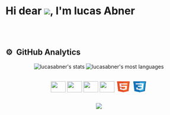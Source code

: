 <h1 align="left">Hi dear <img src="https://raw.githubusercontent.com/kaueMarques/kaueMarques/master/hi.gif" width="30px">, I'm lucas Abner</h1>
<!-- <p align="left"> <img src="https://komarev.com/ghpvc/?username=lucasabner&color=yellow" alt="Profile views" /> </p> -->

<!--
**lucasabner/lucasabner** is a ✨ _special_ ✨ repository because its `README.md` (this file) appears on your GitHub profile.

Here are some ideas to get you started:

- 🔭 I’m currently working on ...
- 🌱 I’m currently learning ...
- 👯 I’m looking to collaborate on ...
- 🤔 I’m looking for help with ...
- 💬 Ask me about ...
- 📫 How to reach me: ...
- 😄 Pronouns: ...
- ⚡ Fun fact: ...
-->
<!-- 
<div align="center">
  <a href="https://github.com/lucasabner">
  <img height="250em" src="https://github-readme-stats.vercel.app/api?username=lucasabner&show_icons=true&theme=merko&bg_color=30,141E30,243B55&title_color=fff&text_color=fff&icon_color=fff&include_all_commits=true&count_private=true"/>
  <img height="250em" src="https://github-readme-stats.vercel.app/api/top-langs/?username=lucasabner&langs_count=7&theme=merko&bg_color=30,141E30,243B55&title_color=fff&text_color=fff"/>
</div> -->

<br><br>

## ⚙️ &nbsp;GitHub Analytics

<p align="center">
<img width="530em" src="https://github-readme-stats.vercel.app/api?username=lucasabner&show_icons=true&theme=vision-friendly-dark" alt="lucasabner's stats"/>
<img width="530em" src="https://github-readme-stats.vercel.app/api/top-langs/?username=lucasabner&layout=compact&theme=vision-friendly-dark" alt="lucasabner's most languages"/>
</p>


<div align="center" style="display: inline_block"><br>
 
  <img align="center"  height="30" width="40" src="https://cdn.jsdelivr.net/gh/devicons/devicon/icons/javascript/javascript-plain.svg">
  <img align="center"  height="30" width="40" src="https://cdn.jsdelivr.net/gh/devicons/devicon/icons/spring/spring-original.svg">
  <img align="center"  height="30" width="40" src="https://cdn.jsdelivr.net/gh/devicons/devicon/icons/java/java-original.svg">
  <img align="center"  height="30" width="40" src="https://cdn.jsdelivr.net/gh/devicons/devicon/icons/php/php-plain.svg">
  <img align="center"  height="30" width="40" src="https://raw.githubusercontent.com/devicons/devicon/master/icons/html5/html5-original.svg">
  <img align="center"  height="30" width="40" src="https://raw.githubusercontent.com/devicons/devicon/master/icons/css3/css3-original.svg">
</div>
  
  ##
 
<div align="center"> 
  <a href="https://www.linkedin.com/in/lucasabner" target="_blank"><img src="https://img.shields.io/badge/-LinkedIn-%230077B5?style=for-the-badge&logo=linkedin&logoColor=white" target="_blank"></a> 
</div>
